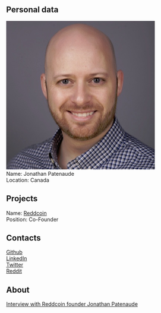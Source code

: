 ## Personal data
![photo](photo/jonathan_patenaude.jpg)  
Name: Jonathan Patenaude   
Location: Canada  
## Projects 
Name: [Reddcoin](../projects/reddcoin.md)  
Position: Co-Founder  
## Contacts
[Github](https://github.com/reddcoin)  
[LinkedIn](https://www.linkedin.com/in/jpatenaude/)  
[Twitter](https://twitter.com/jonathpatenaude)   
[Reddit](https://www.reddit.com/user/reddcoin)  
## About
[Interview with Reddcoin founder Jonathan Patenaude](https://www.reddheads.com/en/chat-reddcoin/)  
